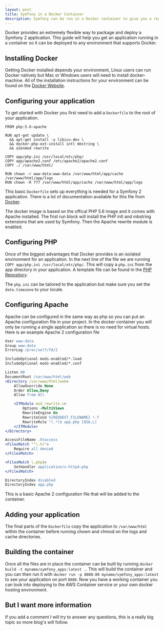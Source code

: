 ```yaml
---
layout: post
title: Symfony in a Docker Container
description: Symfony can be run in a Docker container to give you a really light weight and flexible way to manage your app
---
```

Docker provides an extremely flexible way to package and deploy a Symfony 2 application. This guide will help you get an application running in a container so it can be deployed to any environment that supports Docker.

## Installing Docker

Getting Docker installed depends your environment, Linux users can run Docker natively but Mac or Windows users will need to install docker-machine. All of the installation instructions for your environment can be found on the [Docker Website](https://docs.docker.com/installation/).

## Configuring your application

To get started with Docker you first need to add a `Dockerfile` to the root of your application.

    FROM php:5.6-apache

    RUN apt-get update \
      && apt-get install -y libicu-dev \
      && docker-php-ext-install intl mbstring \
      && a2enmod rewrite

    COPY app/php.ini /usr/local/etc/php/
    COPY app/apache2.conf /etc/apache2/apache2.conf
    COPY ./ /var/www/html/

    RUN chown -r www-data:www-data /var/www/html/app/cache /var/www/html/app/logs
    RUN chown -R 777 /var/www/html/app/cache /var/www/html/app/logs


This basic `Dockerfile` sets up everything is needed for a Symfony 2 application. There is a lot of documentation available for this file from [Docker](https://docs.docker.com/reference/builder/).

The docker image is based on the offical PHP 5.6 image and it comes with Apache installed. The first run block will install the PHP intl and mbstring extensions that are used by Symfony. Then the Apache rewrite module is enabled.

## Configuring PHP

Once of the biggest advantages that Docker provides is an isolated environment for an application. In the next line of the file we are running `COPY app/php.ini /usr/local/etc/php/`. This will copy a `php.ini` from the app directory in your application. A template file can be found in the [PHP Repository](https://github.com/php/php-src/blob/master/php.ini-production).

The `php.ini` can be tailored to the application but make sure you set the `date.timezone` to your locale.

## Configuring Apache

Apache can be configured in the same way as php so you can put an Apache configuration file in your project. In the docker container you will only be running a single application so there is no need for virtual hosts. Here is an example Apache 2 configuration file

```Apache
User www-data
Group www-data
ErrorLog /proc/self/fd/2

IncludeOptional mods-enabled/*.load
IncludeOptional mods-enabled/*.conf

Listen 80
DocumentRoot /var/www/html/web
<Directory /var/www/html/web>
    AllowOverride None
    Order Allow,Deny
    Allow from All

    <IfModule mod_rewrite.c>
        Options -MultiViews
        RewriteEngine On
        RewriteCond %{REQUEST_FILENAME} !-f
        RewriteRule ^(.*)$ app.php [QSA,L]
    </IfModule>
</Directory>

AccessFileName .htaccess
<FilesMatch "^\.ht">
	Require all denied
</FilesMatch>

<FilesMatch \.php$>
	SetHandler application/x-httpd-php
</FilesMatch>

DirectoryIndex disabled
DirectoryIndex app.php
```

This is a basic Apache 2 configuration file that will be added to the container.

## Adding your application

The final parts of the `Dockerfile` copy the application to `/var/www/html` within the container before running chown and chmod on the logs and cache directories.

## Building the container

Once all the files are in place the container can be built by running `docker build -t myname/symfony_apps:latest .`. This will build the container and you can then run it with `docker run -p 8080:80 myname/symfony_apps:latest` to see your application on port `8080`. Now you have a working container you can look into deploying to the AWS Container service or your own docker hosting environment.

## But I want more information

If you add a comment I will try to answer any questions, this is a really big topic so more blog's will follow.
